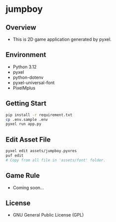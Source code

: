 # jumpboy

## Overview
- This is 2D game application generated by pyxel.

## Environment
- Python 3.12
- pyxel
- python-dotenv
- pyxel-universal-font
- PixelMplus

## Getting Start
```bash
pip install -r requirement.txt
cp .env.sample .env
pyxel run app.py
```

## Edit Asset File
```bash
pyxel edit assets/jumpboy.pyxres
puf edit
# Copy from all file in 'assets/font' folder.
```

## Game Rule
- Coming soon...

## License
- GNU General Public License (GPL)
